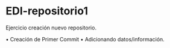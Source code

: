 ﻿# EDI-repositorio1
Ejercicio creación nuevo repositorio.

• Creación de Primer Commit
• Adicionando datos/información.
